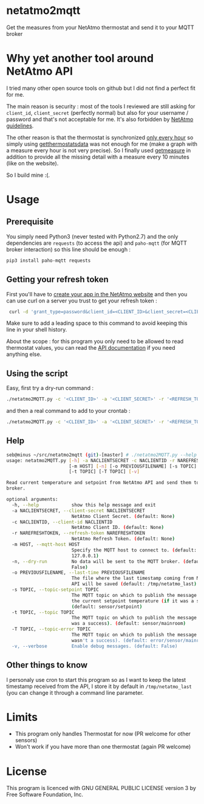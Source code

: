 # netatmo2mqtt

Get the measures from your NetAtmo thermostat and send it to your MQTT broker

# Why yet another tool around NetAtmo API

I tried many other open source tools on github but I did not find a perfect fit for me.

The main reason is security : most of the tools I reviewed are still asking for `client_id`, `client_secret` (perfectly normal) but also for your username / password and that's not acceptable for me. It's also forbidden by [NetAtmo guidelines](https://dev.netatmo.com/resources/technical/guides/developerguidelines).

The other reason is that the thermostat is synchronized [only every hour](https://dev.netatmo.com/resources/technical/guides/ratelimits) so simply using [getthermostatsdata](https://dev.netatmo.com/resources/technical/reference/thermostat/getthermostatsdata) was not enough for me (make a graph with a measure every hour is not very precise). So I finally used [getmeasure](https://dev.netatmo.com/resources/technical/reference/common/getmeasure) in addition to provide all the missing detail with a measure every 10 minutes (like on the website).

So I build mine :(.

# Usage

## Prerequisite

You simply need Python3 (never tested with Python2.7) and the only dependencies are `requests` (to access the api) and `paho-mqtt` (for MQTT broker interaction) so this line should be enough  :

```bash
pip3 install paho-mqtt requests
```

## Getting your refresh token

First you'll have to [create your app in the NetAtmo website](https://dev.netatmo.com/myaccount/createanapp) and then you can use curl on a server you trust to get your refresh token :

```bash
 curl -d 'grant_type=password&client_id=<CLIENT_ID>&client_secret=<CLIENT_SECRET>&username=<USERNAME>&password=<PASSWORD>&scope=read_thermostat' 'https://api.netatmo.net/oauth2/token'
```

Make sure to add a leading space to this command to avoid keeping this line in your shell history.

About the scope : for this program you only need to be allowed to read thermostat values, you can read the [API documentation](https://dev.netatmo.com/resources/technical/guides/authentication/clientcredentials) if you need anything else.

## Using the script

Easy, first try a dry-run command :

```bash
./netatmo2MQTT.py -c '<CLIENT_ID>' -a '<CLIENT_SECRET>' -r '<REFRESH_TOKEN>' -n -v
```

and then a real command to add to your crontab :

```bash
./netatmo2MQTT.py -c '<CLIENT_ID>' -a '<CLIENT_SECRET>' -r '<REFRESH_TOKEN>'
```


## Help

```bash
seb@minus ~/src/netatmo2mqtt (git)-[master] # ./netatmo2MQTT.py --help
usage: netatmo2MQTT.py [-h] -a NACLIENTSECRET -c NACLIENTID -r NAREFRESHTOKEN
                       [-m HOST] [-n] [-o PREVIOUSFILENAME] [-s TOPIC]
                       [-t TOPIC] [-T TOPIC] [-v]

Read current temperature and setpoint from NetAtmo API and send them to a MQTT
broker.

optional arguments:
  -h, --help            show this help message and exit
  -a NACLIENTSECRET, --client-secret NACLIENTSECRET
                        NetAtmo Client Secret. (default: None)
  -c NACLIENTID, --client-id NACLIENTID
                        NetAtmo Client ID. (default: None)
  -r NAREFRESHTOKEN, --refresh-token NAREFRESHTOKEN
                        NetAtmo Refresh Token. (default: None)
  -m HOST, --mqtt-host HOST
                        Specify the MQTT host to connect to. (default:
                        127.0.0.1)
  -n, --dry-run         No data will be sent to the MQTT broker. (default:
                        False)
  -o PREVIOUSFILENAME, --last-time PREVIOUSFILENAME
                        The file where the last timestamp coming from NetAtmo
                        API will be saved (default: /tmp/netatmo_last)
  -s TOPIC, --topic-setpoint TOPIC
                        The MQTT topic on which to publish the message with
                        the current setpoint temperature (if it was a success)
                        (default: sensor/setpoint)
  -t TOPIC, --topic TOPIC
                        The MQTT topic on which to publish the message (if it
                        was a success). (default: sensor/mainroom)
  -T TOPIC, --topic-error TOPIC
                        The MQTT topic on which to publish the message (if it
                        wasn't a success). (default: error/sensor/mainroom)
  -v, --verbose         Enable debug messages. (default: False)
```

## Other things to know

I personaly use cron to start this program so as I want to keep the latest timestamp received from the API, I store it by default in `/tmp/netatmo_last` (you can change it through a command line parameter. 

# Limits

 * This program only handles Thermostat for now (PR welcome for other sensors)
 * Won't work if you have more than one thermostat (again PR welcome)

# License

This program is licenced with GNU GENERAL PUBLIC LICENSE version 3 by Free Software Foundation, Inc.
 
